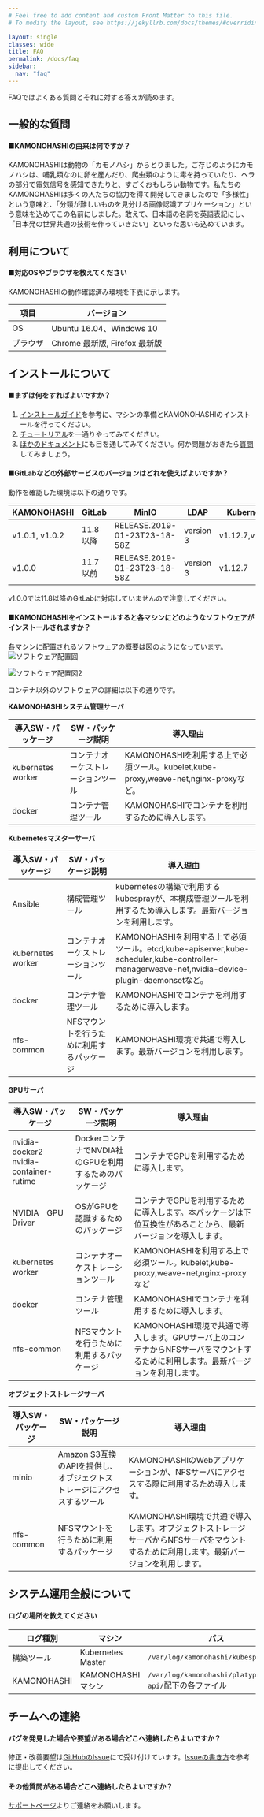 ```yaml
---
# Feel free to add content and custom Front Matter to this file.
# To modify the layout, see https://jekyllrb.com/docs/themes/#overriding-theme-defaults

layout: single
classes: wide
title: FAQ
permalink: /docs/faq
sidebar:
  nav: "faq"
---
```


FAQではよくある質問とそれに対する答えが読めます。



## 一般的な質問
#### ■KAMONOHASHIの由来は何ですか？

 
 KAMONOHASHIは動物の「カモノハシ」からとりました。ご存じのようにカモノハシは、哺乳類なのに卵を産んだり、爬虫類のように毒を持っていたり、ヘラの部分で電気信号を感知できたりと、すごくおもしろい動物です。私たちのKAMONOHASHIは多くの人たちの協力を得て開発してきましたので「多様性」という意味と、「分類が難しいものを見分ける画像認識アプリケーション」という意味を込めてこの名前にしました。敢えて、日本語の名詞を英語表記にし、「日本発の世界共通の技術を作っていきたい」といった思いも込めています。


## 利用について

#### ■対応OSやブラウザを教えてください

KAMONOHASHIの動作確認済み環境を下表に示します。

|項目  |バージョン  |
|---|---|
|OS  |Ubuntu 16.04、Windows 10  |
|ブラウザ  |Chrome 最新版, Firefox 最新版  |

## インストールについて

#### ■まずは何をすればよいですか？
 
  1. [インストールガイド](/docs/install-and-update)を参考に、マシンの準備とKAMONOHASHIのインストールを行ってください。
  1. [チュートリアル](/docs/install-and-update)を一通りやってみてください。
  1. [ほかのドキュメント](/docs/)にも目を通してみてください。何か問題がおきたら[質問](contact/)してみましょう。



#### ■GitLabなどの外部サービスのバージョンはどれを使えばよいですか？

   動作を確認した環境は以下の通りです。

  |KAMONOHASHI|GitLab|MinIO| LDAP|Kubernetes |
  |---|---|---|---|---|
  |v1.0.1, v1.0.2|11.8以降|RELEASE.2019-01-23T23-18-58Z|version 3| v1.12.7,v1.14.1|
  |v1.0.0|11.7以前|RELEASE.2019-01-23T23-18-58Z|version 3| v1.12.7|

  v1.0.0では11.8以降のGitLabに対応していませんので注意してください。

#### ■KAMONOHASHIをインストールすると各マシンにどのようなソフトウェアがインストールされますか？
各マシンに配置されるソフトウェアの概要は図のようになっています。
![ソフトウェア配置図](\assets\images\kqi_sw.png)


![ソフトウェア配置図2](\assets\images\kqi_sw2.png)

コンテナ以外のソフトウェアの詳細は以下の通りです。

**KAMONOHASHIシステム管理サーバ**

| 導入SW・パッケージ|SW・パッケージ説明 |導入理由  |
|---|---|---|
|kubernetes worker |コンテナオーケストレーションツール	|KAMONOHASHIを利用する上で必須ツール。kubelet,kube-proxy,weave-net,nginx-proxyなど。 |
|docker	 |コンテナ管理ツール |KAMONOHASHIでコンテナを利用するために導入します。|


**Kubernetesマスターサーバ**

| 導入SW・パッケージ|SW・パッケージ説明 |導入理由  |
|---|---|---|
|Ansible	 |構成管理ツール	|kubernetesの構築で利用するkubesprayが、本構成管理ツールを利用するため導入します。最新バージョンを利用します。  |
|kubernetes	worker |コンテナオーケストレーションツール|	KAMONOHASHIを利用する上で必須ツール。etcd,kube-apiserver,kube-scheduler,kube-controller-managerweave-net,nvidia-device-plugin-daemonsetなど。 |
|docker		 |コンテナ管理ツール|		KAMONOHASHIでコンテナを利用するために導入します。|
|nfs-common		 |NFSマウントを行うために利用するパッケージ|	KAMONOHASHI環境で共通で導入します。最新バージョンを利用します。|


**GPUサーバ**

| 導入SW・パッケージ|SW・パッケージ説明 |導入理由|
|---|---|---|
|nvidia-docker2 nvidia-container-rutime	 | DockerコンテナでNVDIA社のGPUを利用するためのパッケージ|コンテナでGPUを利用するために導入します。|
|NVIDIA　GPU　Driver	 | OSがGPUを認識するためのパッケージ	|コンテナでGPUを利用するために導入します。本パッケージは下位互換性があることから、最新バージョンを導入します。	|
| kubernetes worker| コンテナオーケストレーションツール | 	KAMONOHASHIを利用する上で必須ツール。kubelet,kube-proxy,weave-net,nginx-proxyなど|
| docker	|コンテナ管理ツール	|KAMONOHASHIでコンテナを利用するために導入します。 |
|nfs-common	|NFSマウントを行うために利用するパッケージ|	KAMONOHASHI環境で共通で導入します。GPUサーバ上のコンテナからNFSサーバをマウントするために利用します。最新バージョンを利用します。   |

**オブジェクトストレージサーバ**

| 導入SW・パッケージ|SW・パッケージ説明 |導入理由  |
|---|---|---|
| minio	| Amazon S3互換のAPIを提供し、オブジェクトストレージにアクセスするツール|	KAMONOHASHIのWebアプリケーションが、NFSサーバにアクセスする際に利用するため導入します。|
|nfs-common	|NFSマウントを行うために利用するパッケージ |	KAMONOHASHI環境で共通で導入します。オブジェクトストレージサーバからNFSサーバをマウントするために利用します。最新バージョンを利用します。|


## システム運用全般について

#### ログの場所を教えてください

| ログ種別 | マシン | パス |
|---|---|---|
| 構築ツール | Kubernetes Master | `/var/log/kamonohashi/kubespray.log`|
| KAMONOHASHI | KAMONOHASHIマシン | `/var/log/kamonohashi/platypus-web-api/`配下の各ファイル |


## チームへの連絡

#### バグを発見した場合や要望がある場合どこへ連絡したらよいですか？

 修正・改善要望は[GitHubのIssue](https://github.com/KAMONOHASHI/kamonohashi/issues)にて受け付けています。[Issueの書き方](https://github.com/KAMONOHASHI/kamonohashi/wiki/Submitting-Bugs-and-Suggestions)を参考に提出してください。

#### その他質問がある場合どこへ連絡したらよいですか？
 [サポートページ](/support/)よりご連絡をお願いします。


